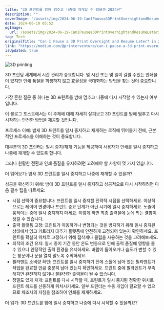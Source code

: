 ```yaml
---
title: "3D 프린트를 밤에 멈추고 나중에 재개할 수 있을까 2024년"
description: ""
coverImage: "/assets/img/2024-06-19-CanIPausea3DPrintOvernightandResumeLaterin2024_0.png"
date: 2024-06-19 05:52
ogImage:
  url: /assets/img/2024-06-19-CanIPausea3DPrintOvernightandResumeLaterin2024_0.png
tag: Tech
originalTitle: "Can I Pause a 3D Print Overnight and Resume Later? in 2024"
link: "https://medium.com/@printerventure/can-i-pause-a-3d-print-overnight-and-resume-later-in-2024-0cfd7bdc7e96"
isUpdated: true
---
```


![3D printing](/assets/img/2024-06-19-CanIPausea3DPrintOvernightandResumeLaterin2024_0.png)

3D 프린팅 세계에서 시간 관리가 중요합니다. 몇 시간 또는 몇 일이 걸릴 수있는 인쇄물이 있지만 인쇄 품질을 희생하지 않고 효율성을 극대화하는 방법을 찾는 것이 중요합니다.

가장 흔한 질문 중 하나는 3D 프린트를 밤에 멈추고 나중에 다시 시작할 수 있는지 여부입니다.

이 블로그 포스트에서는 이 주제에 대해 자세히 살펴보고 3D 프린트를 밤에 멈추고 다시 시작하는 안전한 방법을 제공할 것입니다.

<!-- cozy-coder - 수평 -->

<ins class="adsbygoogle"
     style="display:block"
     data-ad-client="ca-pub-4877378276818686"
     data-ad-slot="1107185301"
     data-ad-format="auto"
     data-full-width-responsive="true"></ins>

<script>
     (adsbygoogle = window.adsbygoogle || []).push({});
</script>

프로세스 이해: 밤새 3D 프린트를 일시 중지하고 재개하는 로직에 뛰어들기 전에, 근본적인 프로세스를 이해하는 것이 중요합니다.

대부분의 3D 프린터는 일시 중지/재개 기능을 제공하여 사용자가 인쇄를 일시 중지하고 나중에 재개할 수 있도록 합니다.

그러나 원활한 전환과 인쇄 품질을 유지하려면 고려해야 할 사항이 몇 가지 있습니다.

더 읽어보기: 밤새 3D 프린트를 일시 중지하고 나중에 재개할 수 있을까?

<!-- cozy-coder - 수평 -->

<ins class="adsbygoogle"
     style="display:block"
     data-ad-client="ca-pub-4877378276818686"
     data-ad-slot="1107185301"
     data-ad-format="auto"
     data-full-width-responsive="true"></ins>

<script>
     (adsbygoogle = window.adsbygoogle || []).push({});
</script>

성공을 확신하기 위해: 밤에 3D 프린트를 일시 중지하고 성공적으로 다시 시작하려면 다음 필수 팁을 따르세요:

- 시점 선택이 중요합니다: 프린트를 일시 중지할 전략적 시점을 선택하세요. 이상적으로는 레이어 변경이나 프린트 중요 단계가 아닌 시기에 일시 중지하세요. 노즐이 움직이는 중에 일시 중지하지 마세요. 이렇게 하면 최종 출력물에 눈에 띄는 결함이 생길 수 있습니다.
- 출력 플랫폼 고정: 프린트가 이동하거나 변형되는 것을 방지하기 위해 일시 중지된 상태에서 잉크 카트리지 대추가 플랫폼에 안전하게 고정되어 있는지 확인하세요. 프린트를 확실히 위치로 고정하기 위해 접착제나 클립을 사용하는 것을 고려해보세요.
- 최적의 조건 유지: 일시 중지 기간 동안 온도 변동으로 인해 출력 품질에 영향을 줄 수 있으니 안정적인 출력 환경을 유지하세요. 바람이 들어오거나 습도가 변할 수 있는 창문이나 문을 열지 말도록 주의하세요.
- 필라멘트 소비량 확인: 프린트를 일시 중지하기 전에 스풀에 남아 있는 필라멘트가 작업을 완료할 만큼 충분히 남아 있는지 확인하세요. 프린트 중에 필라멘트가 부족해지면 완전하지 않거나 불완전한 출력물이 될 수 있습니다.
- 정밀도 있게 재개: 프린트를 다시 시작할 때, 프린트가 일시 중지된 정확한 위치로 프린트 헤드를 신중하게 위치시키세요. 일부 프린터는 수동 개입이 필요할 수 있으므로 제조사의 지침을 참조하여 인쇄를 재개하세요.

더 읽기: 3D 프린트를 밤에 일시 중지하고 나중에 다시 시작할 수 있을까요?
